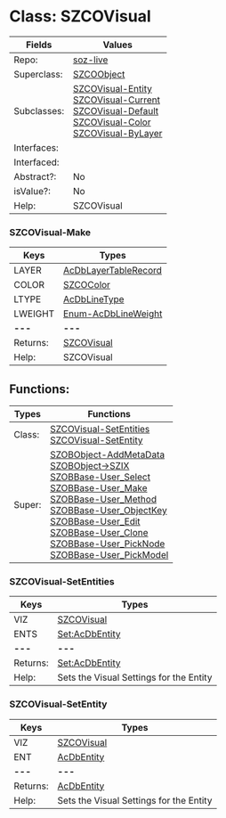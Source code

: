 
# Class:	SZCOVisual

| Fields | Values |
| --------- | --------- |
| Repo: | [soz-live](/repos/soz-live.html) |
| Superclass: | [SZCOObject](SZCOObject.html) |
| Subclasses: | [SZCOVisual-Entity](SZCOVisual-Entity.html) <br> [SZCOVisual-Current](SZCOVisual-Current.html) <br> [SZCOVisual-Default](SZCOVisual-Default.html) <br> [SZCOVisual-Color](SZCOVisual-Color.html) <br> [SZCOVisual-ByLayer](SZCOVisual-ByLayer.html) |
| Interfaces: |  |
| Interfaced: |  |
| Abstract?: | No |
| isValue?: | No |
| Help: | SZCOVisual |

### SZCOVisual-Make

| Keys | Types |
| --------- | --------- |
| LAYER | [AcDbLayerTableRecord](AcDbLayerTableRecord.html) |
| COLOR | [SZCOColor](SZCOColor.html) |
| LTYPE | [AcDbLineType](AcDbLineType.html) |
| LWEIGHT | [Enum-AcDbLineWeight](Enum-AcDbLineWeight.html) |
| **---** | **---** |
| Returns: | [SZCOVisual](SZCOVisual.html) |
| Help: | SZCOVisual |


## Functions:

| Types | Functions |
| --------- | --------- |
| Class: | [SZCOVisual-SetEntities](#SZCOVisual-SetEntities) <br> [SZCOVisual-SetEntity](#SZCOVisual-SetEntity) |
| Super: | [SZOBObject-AddMetaData](SZOBObject.html) <br> [SZOBObject->SZIX](SZOBObject.html) <br> [SZOBBase-User_Select](SZOBBase.html) <br> [SZOBBase-User_Make](SZOBBase.html) <br> [SZOBBase-User_Method](SZOBBase.html) <br> [SZOBBase-User_ObjectKey](SZOBBase.html) <br> [SZOBBase-User_Edit](SZOBBase.html) <br> [SZOBBase-User_Clone](SZOBBase.html) <br> [SZOBBase-User_PickNode](SZOBBase.html) <br> [SZOBBase-User_PickModel](SZOBBase.html) |


### SZCOVisual-SetEntities

| Keys | Types |
| --------- | --------- |
| VIZ | [SZCOVisual](SZCOVisual.html) |
| ENTS | [Set:AcDbEntity](AcDbEntity.html) |
| **---** | **---** |
| Returns: | [Set:AcDbEntity](AcDbEntity.html) |
| Help: | Sets the Visual Settings for the Entity |

### SZCOVisual-SetEntity

| Keys | Types |
| --------- | --------- |
| VIZ | [SZCOVisual](SZCOVisual.html) |
| ENT | [AcDbEntity](AcDbEntity.html) |
| **---** | **---** |
| Returns: | [AcDbEntity](AcDbEntity.html) |
| Help: | Sets the Visual Settings for the Entity |

